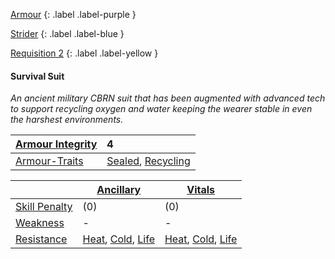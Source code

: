 
[Armour](Game/Armour-List)
{: .label .label-purple }

[Strider](Game/Blocks/Strider)
{: .label .label-blue }

[Requisition 2](Game/Deployment#Requisition)
{: .label .label-yellow }
#### Survival Suit
*An ancient military CBRN suit that has been augmented with advanced tech to support recycling oxygen and water keeping the wearer stable in even the harshest environments.*

| [Armour Integrity](Game/Core/Armour#Armour%20Integrity) | 4 |
| :---- | :---- |
| [Armour-Traits](Game/Core/Armour-Traits) | [Sealed](Game/Core/Blocks/Sealed), [Recycling](Game/Core/Blocks/Recycling) |

|  | [Ancillary](Game/Core/Injury#Ancillary) | [Vitals](Game/Core/Injury#Vitals) |
| ---- | ---- | ---- |
| [Skill Penalty](Game/Core/Armour#Skill%20Penalty) | (0) | (0) |
| [Weakness](Game/Core/Armour#Weakness%20and%20Resistance) | - | - |
| [Resistance](Game/Core/Armour#Weakness%20and%20Resistance) | [Heat](Game/Core/Injury#Heat), [Cold](Game/Core/Injury#Cold), [Life](Game/Core/Injury#Life) | [Heat](Game/Core/Injury#Heat), [Cold](Game/Core/Injury#Cold), [Life](Game/Core/Injury#Life) |

